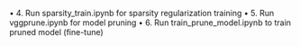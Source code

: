 • 4. Run sparsity_train.ipynb for sparsity regularization training
• 5. Run vggprune.ipynb for model pruning
• 6. Run train_prune_model.ipynb to train pruned model (fine-tune)

